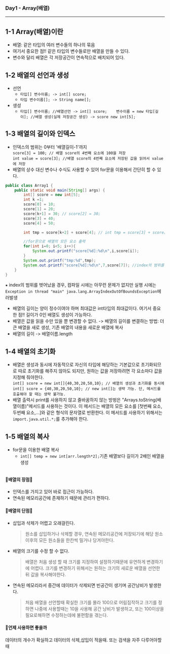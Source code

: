 ### **Day1** - Array(배열)
---
## 1-1 Array(배열)이란
+ 배열: 같은 타입의 여러 변수들의 하나의 묶음
+ 여기서 중요한 점!! 같은 타입의 변수들로만 배열을 만들 수 있다.
+ 변수와 달리 배열은 각 저장공간이 연속적으로 배치되어 있다.
## 1-2 배열의 선언과 생성
 + 선언
   + `타입[] 변수이름; -> int[] score;`
   + `타입 변수이름[]; -> String name[];`
 + 생성
   + `타입[] 변수이름; //배열선언 -> int[] score;   
     변수이름 = new 타입[길이]; //배열 생성(실제 저장공간 생성) -> score new int[5];`

## 1-3 배열의 길이와 인덱스
+ 인덱스의 범위는 0부터 '배열길이-1'까지  
`score[3] = 100; // 배열 score의 4번째 요소에 100을 저장`    
`int value = score[3]; //배열 score의 4번째 요소에 저장된 값을 읽어서 value에 저장`
+ 배열의 상수 대신 변수나 수식도 사용할 수 있어 for문을 이용해서 간단히 할 수 있다.  
```java
public class Array1 {
    public static void main(String[] args) {
        int[] score = new int[5];
        int k =1;
        score[0] = 10;
        score[1] = 20;
        score[k+1] = 30; // score[2] = 30;
        score[3] = 40;
        score[4] = 50;

        int tmp = score[k+2] + score[4]; // int tmp = score[3] + score[4]

        //for문으로 배열의 모든 요소 출력
        for(int i=0; i<5; i++){
            System.out.printf("score[%d]:%d\n",i,score[i]);
        }
        System.out.printf("tmp:%d",tmp);
        System.out.printf("score[%d]:%d\n",7,score[7]); //index의 범위를 벗어난 값
    }
}
```
⁕ index의 범위를 벗어났을 경우, 컴파일 시에는 아무런 문제가 없지만 실행 시에는 `Exception in thread "main" java.lang.ArrayIndexOutOfBoundsException`에러발생

+ 배열의 길이는 양이 정수이여야 하며 최대값은 int타입의 최대값이다. 여기서 중요한 점!! 길이가 0인 배열도 생성이 가능하다. 
+ 배열은 값을 읽을 수만 있을 뿐 변경할 수 없다. -> 배열의 길이를 변결하는 방법: 더 큰 배열을 새로 생성, 기존 배열의 내용을 새로운 배열에 복사
+ 배열의 길이 -> 배열이름.length 
## 1-4 배열의 초기화
+ 배열은 생성과 동시에 자동적으로 자신의 타입에 해당하는 기본값으로 초기화되므로 따로 초기화를 해주지 않아도 되지만, 원하는 값을 저장하려면 각 요소마다 값을 지정해 줘야한다.  
  `int[] score = new int[]{40,30,20,50,10}; // 배열의 생성과 초기화를 동시에`  
  `int[] score = {40,30,20,50,10}; // new int[]는 생략 가능. 단, 메서드를 호출해야 할 때는 생략 불가능.`
 + 배열 출력시 print를 사용하지 않고 줄바꿈하지 않는 방벙은 "Arrays.toString(배열이름)"메서드를 사용하는 것이다. 이 메서드는 배열의 모든 요소를 [첫번째 요소, 두번째 요소,...]와 같은 형식의 문자열로 반환한다. 이 메서드를 사용하기 위해서는 `import.java.util.*;`를 추가해야 한다.
## 1-5 배열의 복사
+ for문을 이용한 배열 복사
  + `int[] temp = new int[arr.length*2];`기존 배열보다 길이가 2배인 배열을 생성
  ```java
  
  ```


#### 🎁배열의 장점🎁
- 인덱스를 가지고 있어 바로 접근이 가능하다.
- 연속된 메모리공간에 존재하기 때문에 관리가 편하다.

#### 🎃배열의 단점🎃
- 삽입과 삭제가 어렵고 오래걸린다.
  > 원소를 삽입하거나 삭제할 경우, 연속된 메모리공간에 저장되기에 해당 원소 이후의 모든 원소들을 한칸씩 밀거나 당겨야한다.
- 배열의 크기를 수정 할 수 없다.
  > 배열은 처음 생성 할 때 크기를 지정하여 설정하기때문에 유연하게 변경하기에 어렵다.
  > 크기를 변경하기 위해서는 원하는 크기의 새로운 배열을 선언한 뒤 값을 복사해야한다.
- 연속된 메모리라서 중간에 데이터가 삭제되면 빈공간이 생기며 공간낭비가 발생한다.
  > 처음 배열을 선언할때 확실한 크기를 몰라 100으로 어림짐작하고 크기를 정하면 나중에 사용할때는 10을 사용해 공간 낭비가 발생하고, 또는 100이상을 필요로해하면 수정하는데에 불편함을 겪는다.

#### 🎈언제 사용하면 좋을까

데이터의 개수가 확실하고 데이터의 삭제,삽입이 적을때. 또는 검색을 자주 다루어야할때

